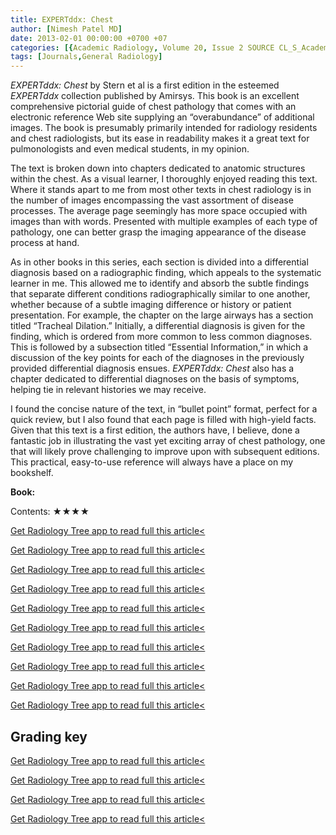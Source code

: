 ```yaml
---
title: EXPERTddx: Chest
author: [Nimesh Patel MD]
date: 2013-02-01 00:00:00 +0700 +07
categories: [{Academic Radiology, Volume 20, Issue 2 SOURCE CL_S_AcademicRadiologyVolume20Issue2 1}]
tags: [Journals,General Radiology]
---
```

_EXPERTddx: Chest_ by Stern et al is a first edition in the esteemed _EXPERTddx_ collection published by Amirsys. This book is an excellent comprehensive pictorial guide of chest pathology that comes with an electronic reference Web site supplying an “overabundance” of additional images. The book is presumably primarily intended for radiology residents and chest radiologists, but its ease in readability makes it a great text for pulmonologists and even medical students, in my opinion.

The text is broken down into chapters dedicated to anatomic structures within the chest. As a visual learner, I thoroughly enjoyed reading this text. Where it stands apart to me from most other texts in chest radiology is in the number of images encompassing the vast assortment of disease processes. The average page seemingly has more space occupied with images than with words. Presented with multiple examples of each type of pathology, one can better grasp the imaging appearance of the disease process at hand.

As in other books in this series, each section is divided into a differential diagnosis based on a radiographic finding, which appeals to the systematic learner in me. This allowed me to identify and absorb the subtle findings that separate different conditions radiographically similar to one another, whether because of a subtle imaging difference or history or patient presentation. For example, the chapter on the large airways has a section titled “Tracheal Dilation.” Initially, a differential diagnosis is given for the finding, which is ordered from more common to less common diagnoses. This is followed by a subsection titled “Essential Information,” in which a discussion of the key points for each of the diagnoses in the previously provided differential diagnosis ensues. _EXPERTddx: Chest_ also has a chapter dedicated to differential diagnoses on the basis of symptoms, helping tie in relevant histories we may receive.

I found the concise nature of the text, in “bullet point” format, perfect for a quick review, but I also found that each page is filled with high-yield facts. Given that this text is a first edition, the authors have, I believe, done a fantastic job in illustrating the vast yet exciting array of chest pathology, one that will likely prove challenging to improve upon with subsequent editions. This practical, easy-to-use reference will always have a place on my bookshelf.

**Book:**

Contents: ★★★★

[Get Radiology Tree app to read full this article<](https://clinicalpub.com/app)

[Get Radiology Tree app to read full this article<](https://clinicalpub.com/app)

[Get Radiology Tree app to read full this article<](https://clinicalpub.com/app)

[Get Radiology Tree app to read full this article<](https://clinicalpub.com/app)

[Get Radiology Tree app to read full this article<](https://clinicalpub.com/app)

[Get Radiology Tree app to read full this article<](https://clinicalpub.com/app)

[Get Radiology Tree app to read full this article<](https://clinicalpub.com/app)

[Get Radiology Tree app to read full this article<](https://clinicalpub.com/app)

[Get Radiology Tree app to read full this article<](https://clinicalpub.com/app)

[Get Radiology Tree app to read full this article<](https://clinicalpub.com/app)

## Grading key

[Get Radiology Tree app to read full this article<](https://clinicalpub.com/app)

[Get Radiology Tree app to read full this article<](https://clinicalpub.com/app)

[Get Radiology Tree app to read full this article<](https://clinicalpub.com/app)

[Get Radiology Tree app to read full this article<](https://clinicalpub.com/app)